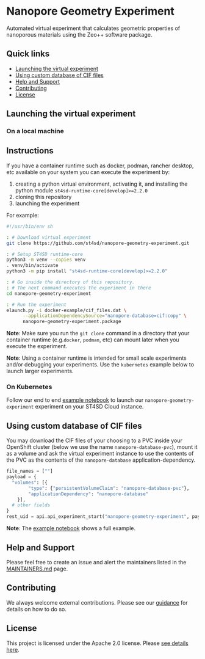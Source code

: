 # Nanopore Geometry Experiment

Automated virtual experiment that calculates geometric properties of nanoporous materials using the Zeo++ software package.

## Quick links

- [Launching the virtual experiment](#launching-the-virtual-experiment)
- [Using custom database of CIF files](#using-custom-database-of-cif-files)
- [Help and Support](#help-and-support)
- [Contributing](#contributing)
- [License](#license)

## Launching the virtual experiment

### On a local machine

## Instructions

If you have a container runtime such as docker, podman, rancher desktop, etc available on your system you can execute the experiment by:

1. creating a python virtual environment, activating it, and installing the python module `st4sd-runtime-core[develop]>=2.2.0`
2. cloning this repository
3. launching the experiment

For example:

```bash
#!/usr/bin/env sh

: # Download virtual experiment
git clone https://github.com/st4sd/nanopore-geometry-experiment.git

: # Setup ST4SD runtime-core
python3 -m venv --copies venv
. venv/bin/activate
python3 -m pip install "st4sd-runtime-core[develop]>=2.2.0"

: # Go inside the directory of this repository. 
: # The next command executes the experiment in there
cd nanopore-geometry-experiment

: # Run the experiment
elaunch.py -i docker-example/cif_files.dat \
      --applicationDependencySource="nanopore-database=cif:copy" \
      nanopore-geometry-experiment.package
```

**Note**: Make sure you run the `git clone` command in a directory that your container runtime (e.g.`docker`, `podman`, etc) can mount later when you execute the experiment.

**Note**: Using a container runtime is intended for small scale experiments and/or debugging your experiments. Use the `kubernetes` example below to launch larger experiments.

### On Kubernetes

Follow our end to end [example notebook](nanopore-geometry-experiment.ipynb) to launch our `nanopore-geometry-experiment` experiment on your ST4SD Cloud instance.


## Using custom database of CIF files

You may download the CIF files of your choosing to a PVC inside your OpenShift cluster (below we use the name `nanopore-database-pvc`), mount it as a volume and ask the virtual experiment instance to use the contents of the PVC as the contents of the `nanopore-database` application-dependency.

```Python
file_names = [""]
payload = {
  "volumes": [{
        "type": {"persistentVolumeClaim": "nanopore-database-pvc"},
        "applicationDependency": "nanopore-database"
    }],
  # other fields
}
rest_uid = api.api_experiment_start("nanopore-geometry-experiment", payload)
```

**Note**: The [example notebook](nanopore-geometry-experiment.ipynb) shows a full example.

## Help and Support

Please feel free to create an issue and alert the maintainers listed in the [MAINTAINERS.md](MAINTAINERS.md) page.

## Contributing

We always welcome external contributions. Please see our [guidance](CONTRIBUTING.md) for details on how to do so.

## License

This project is licensed under the Apache 2.0 license. Please [see details here](LICENSE.md).
